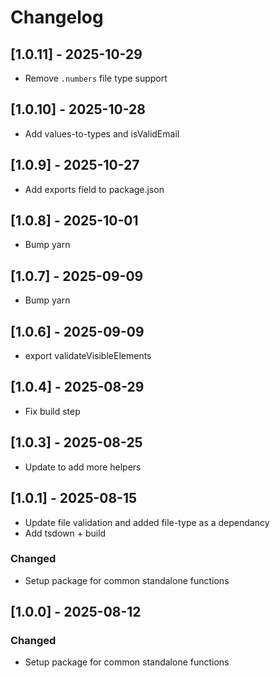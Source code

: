 # Changelog


## [1.0.11] - 2025-10-29

- Remove `.numbers` file type support

## [1.0.10] - 2025-10-28

- Add values-to-types and isValidEmail

## [1.0.9] - 2025-10-27

- Add exports field to package.json

## [1.0.8] - 2025-10-01

- Bump yarn


## [1.0.7] - 2025-09-09

- Bump yarn

## [1.0.6] - 2025-09-09

- export validateVisibleElements

## [1.0.4] - 2025-08-29

- Fix build step

## [1.0.3] - 2025-08-25

- Update to add more helpers

## [1.0.1] - 2025-08-15

- Update file validation and added file-type as a dependancy
- Add tsdown + build


### Changed

- Setup package for common standalone functions

## [1.0.0] - 2025-08-12

### Changed

- Setup package for common standalone functions